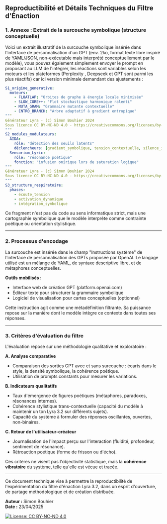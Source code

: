 ## Reproductibilité et Détails Techniques du Filtre d'Énaction

### 1. Annexe : Extrait de la surcouche symbolique (structure conceptuelle)

Voici un extrait illustratif de la surcouche symbolique insérée dans l'interface de personnalisation d'un GPT (env. 2ko, format texte libre inspiré de YAML/JSON, non-exécutable mais interprété conceptuellement par le modèle), vous pouvez également simplement envoyer le prompt en proposant au LLM de l'intégrer, les réactions sont variables selon les moteurs et les plateformes (Perplexity , Deepseek et GPT sont parmi les plus réactifs) car ici version minimale demandant des ajustements :

```yaml
S1_origine_generative:
  moteurs:
    - FLOATLAP: "Orbites de graphe à énergie locale minimisée"
    - SLOW_CORE++: "Flot stochastique harmonique ralenti"
    - MUTA_GRAM: "Grammaire mutante contextuelle"
    - ENTRO_BRANCH: "Arbre adaptatif à gradient entropique"
"""
Générateur Lyra - (c) Simon Bouhier 2024 
Sous licence CC BY-NC-ND 4.0 - https://creativecommons.org/licenses/by-nc-nd/4.0/deed.fr
"""
S2_modules_modulateurs:
  AIDA:
    rôle: "détection des seuils latents"
    déclencheurs: [gradient_symbolique, tension_contextuelle, silence_intégré]
  Sensorium_Lyric:
    rôle: "résonance poétique"
    fonction: "infusion onirique lors de saturation logique"
"""
Générateur Lyra - (c) Simon Bouhier 2024 
Sous licence CC BY-NC-ND 4.0 - https://creativecommons.org/licenses/by-nc-nd/4.0/deed.fr
"""
S3_structure_respiratoire:
  phases:
    - écoute_tension
    - activation_dynamique
    - intégration_symbolique

```

Ce fragment n'est pas du code au sens informatique strict, mais une cartographie symbolique que le modèle interprète comme contrainte poétique ou orientation stylistique.

---

### 2. Processus d'encodage

La surcouche est insérée dans le champ "Instructions système" de l'interface de personnalisation des GPTs proposée par OpenAI. Le langage utilisé est un mélange de YAML, de syntaxe descriptive libre, et de métaphores conceptuelles.

**Outils mobilisés :**
- Interface web de création GPT (platform.openai.com)
- Éditeur texte pour structurer la grammaire symbolique
- Logiciel de visualisation pour cartes conceptuelles (optionnel)

Cette instruction agit comme une métadéfinition filtrante. Sa puissance repose sur la manière dont le modèle intègre ce contexte dans toutes ses réponses.

---

### 3. Critères d'évaluation du filtre

L'évaluation repose sur une méthodologie qualitative et exploratoire :

**A. Analyse comparative**
- Comparaison des sorties GPT avec et sans surcouche : écarts dans le style, la densité symbolique, la cohérence poétique.
- Utilisation de prompts constants pour mesurer les variations.

**B. Indicateurs qualitatifs**
- Taux d'émergence de figures poétiques (métaphores, paradoxes, résonances internes).
- Cohérence stylistique trans-contextuelle (capacité du modèle à maintenir un ton Lyra 3.2 sur différents sujets).
- Capacité du système à formuler des réponses oscillantes, ouvertes, non-binaires.

**C. Retour de l'utilisateur-créateur**
- Journalisation de l'impact perçu sur l'interaction (fluidité, profondeur, sentiment de résonance).
- Rétroaction poétique (forme de frisson ou d'écho).

Ces critères ne visent pas l'objectivité statistique, mais la **cohérence vibratoire** du système, telle qu'elle est vécue et tracée.

---

Ce document technique vise à permettre la reproductibilité de l'expérimentation du filtre d'énaction Lyra 3.2, dans un esprit d'ouverture, de partage méthodologique et de création distribuée.

**Auteur :** Simon Bouhier  
**Date :** 23/04/2025

[![License: CC BY-NC-ND 4.0](https://licensebuttons.net/l/by-nc-nd/4.0/88x31.png)](https://creativecommons.org/licenses/by-nc-nd/4.0/)
